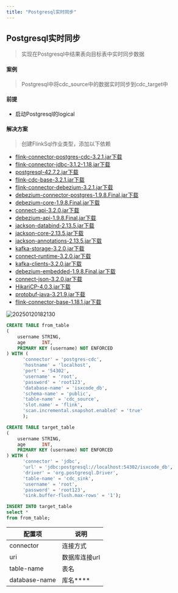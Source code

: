 ```yaml
---
title: "Postgresql实时同步"
---
```


## Postgresql实时同步

> 实现在Postgresql中结果表向目标表中实时同步数据

#### 案例

> Postgresql中将cdc_source中的数据实时同步到cdc_target中

#### 前提

- 启动Postgresql的logical

#### 解决方案

> 创建FlinkSql作业类型，添加以下依赖

- [flink-connector-postgres-cdc-3.2.1.jar下载](https://repo1.maven.org/maven2/org/apache/flink/flink-connector-postgres-cdc/3.2.1/flink-connector-postgres-cdc-3.2.1.jar)
- [flink-connector-jdbc-3.1.2-1.18.jar下载](https://repo1.maven.org/maven2/org/apache/flink/flink-connector-jdbc/3.1.2-1.18/flink-connector-jdbc-3.1.2-1.18.jar)
- [postgresql-42.7.2.jar下载](https://repo1.maven.org/maven2/org/postgresql/postgresql/42.7.2/postgresql-42.7.2.jar)
- [flink-cdc-base-3.2.1.jar下载](https://repo1.maven.org/maven2/org/apache/flink/flink-cdc-base/3.2.1/flink-cdc-base-3.2.1.jar)
- [flink-connector-debezium-3.2.1.jar下载](https://repo1.maven.org/maven2/org/apache/flink/flink-connector-debezium/3.2.1/flink-connector-debezium-3.2.1.jar)
- [debezium-connector-postgres-1.9.8.Final.jar下载](https://repo1.maven.org/maven2/io/debezium/debezium-connector-postgres/1.9.8.Final/debezium-connector-postgres-1.9.8.Final.jar)
- [debezium-core-1.9.8.Final.jar下载](https://repo1.maven.org/maven2/io/debezium/debezium-core/1.9.8.Final/debezium-core-1.9.8.Final.jar)
- [connect-api-3.2.0.jar下载](https://repo1.maven.org/maven2/org/apache/kafka/connect-api/3.2.0/connect-api-3.2.0.jar)
- [debezium-api-1.9.8.Final.jar下载](https://repo1.maven.org/maven2/io/debezium/debezium-api/1.9.8.Final/debezium-api-1.9.8.Final.jar)
- [jackson-databind-2.13.5.jar下载](https://repo1.maven.org/maven2/com/fasterxml/jackson/core/jackson-databind/2.13.5/jackson-databind-2.13.5.jar)
- [jackson-core-2.13.5.jar下载](https://repo1.maven.org/maven2/com/fasterxml/jackson/core/jackson-core/2.13.5/jackson-core-2.13.5.jar)
- [jackson-annotations-2.13.5.jar下载](https://repo1.maven.org/maven2/com/fasterxml/jackson/core/jackson-annotations/2.13.5/jackson-annotations-2.13.5.jar)
- [kafka-storage-3.2.0.jar下载](https://repo1.maven.org/maven2/org/apache/kafka/kafka-storage/3.2.0/kafka-storage-3.2.0.jar)
- [connect-runtime-3.2.0.jar下载](https://repo1.maven.org/maven2/org/apache/kafka/connect-runtime/3.2.0/connect-runtime-3.2.0.jar)
- [kafka-clients-3.2.0.jar下载](https://repo1.maven.org/maven2/org/apache/kafka/kafka-clients/3.2.0/kafka-clients-3.2.0.jar)
- [debezium-embedded-1.9.8.Final.jar下载](https://repo1.maven.org/maven2/io/debezium/debezium-embedded/1.9.8.Final/debezium-embedded-1.9.8.Final.jar)
- [connect-json-3.2.0.jar下载](https://repo1.maven.org/maven2/org/apache/kafka/connect-json/3.2.0/connect-json-3.2.0.jar)
- [HikariCP-4.0.3.jar下载](https://repo1.maven.org/maven2/com/zaxxer/HikariCP/4.0.3/HikariCP-4.0.3.jar)
- [protobuf-java-3.21.9.jar下载](https://repo1.maven.org/maven2/com/google/protobuf/protobuf-java/3.21.9/protobuf-java-3.21.9.jar)
- [flink-connector-base-1.18.1.jar下载](https://repo1.maven.org/maven2/org/apache/flink/flink-connector-base/1.18.1/flink-connector-base-1.18.1.jar)

![20250120182130](https://img.isxcode.com/picgo/20250120182130.png)

```sql
CREATE TABLE from_table
(
    username STRING,
    age      INT,
    PRIMARY KEY (username) NOT ENFORCED
) WITH (
      'connector' = 'postgres-cdc',
      'hostname' = 'localhost',
      'port' = '54302',
      'username' = 'root',
      'password' = 'root123',
      'database-name' = 'isxcode_db',
      'schema-name' = 'public',
      'table-name' = 'cdc_source',
      'slot.name' = 'flink',
      'scan.incremental.snapshot.enabled' = 'true'
      );

CREATE TABLE target_table
(
    username STRING,
    age      INT,
    PRIMARY KEY (username) NOT ENFORCED
) WITH (
      'connector' = 'jdbc',
      'url' = 'jdbc:postgresql://localhost:54302/isxcode_db',
      'driver' = 'org.postgresql.Driver',
      'table-name' = 'cdc_sink',
      'username' = 'root',
      'password' = 'root123',
      'sink.buffer-flush.max-rows' = '1');

INSERT INTO target_table
select *
from from_table;
```

| 配置项                        | 说明       |
|----------------------------|----------|
| connector                  | 连接方式     |
| uri                        | 数据库连接url |
| table-name                     | 表名       |
| database-name                 | 库名****       
